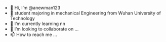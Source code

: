 - 👋 Hi, I’m @anewman123
- 👀 student majoring in mechanical Engineering from Wuhan University of Technology
- 🌱 I’m currently learning nn
- 💞️ I’m looking to collaborate on ...
- 📫 How to reach me ...

<!---
anewman123/anewman123 is a ✨ special ✨ repository because its `README.md` (this file) appears on your GitHub profile.
You can click the Preview link to take a look at your changes.
--->
